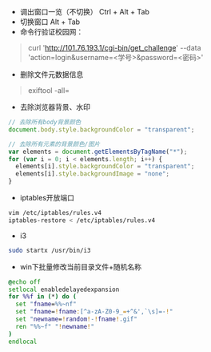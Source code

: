 - 调出窗口一览（不切换）
Ctrl + Alt + Tab
- 切换窗口
Alt + Tab
- 命令行验证校园网：
> curl 'http://101.76.193.1/cgi-bin/get_challenge' --data 'action=login&username=<学号>&password=<密码>'
- 删除文件元数据信息
> exiftool -all= <filename>
- 去除浏览器背景、水印

```javascript
// 去除所有body背景颜色
document.body.style.backgroundColor = "transparent";

// 去除所有元素的背景颜色/图片
var elements = document.getElementsByTagName("*");
for (var i = 0; i < elements.length; i++) {
  elements[i].style.backgroundColor = "transparent";
  elements[i].style.backgroundImage = "none";
}
```
- iptables开放端口
```bash
vim /etc/iptables/rules.v4
iptables-restore < /etc/iptables/rules.v4
```

- i3
```bash
sudo startx /usr/bin/i3
```

- win下批量修改当前目录文件+随机名称
```bat
@echo off
setlocal enabledelayedexpansion
for %%f in (*) do (
  set "fname=%%~nf"
  set "fname=!fname:[^a-zA-Z0-9_=+^&',`\s]=-!"
  set "newname=!random!-!fname!.gif"
  ren "%%~f" "!newname!"
)
endlocal
```
